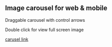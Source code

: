 ## Image carousel for web & mobile

Draggable carousel with control arrows

Double click for view full screen image

[carusel link](https://jnetc.github.io/Image-carusel/)

